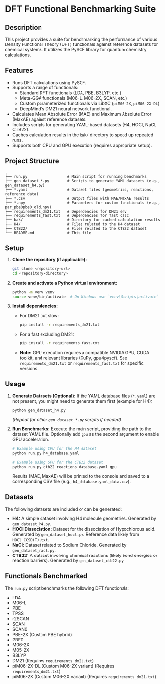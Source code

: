 # DFT Functional Benchmarking Suite

## Description

This project provides a suite for benchmarking the performance of various Density Functional Theory (DFT) functionals against reference datasets for chemical systems. It utilizes the PySCF library for quantum chemistry calculations.

## Features

*   Runs DFT calculations using PySCF.
*   Supports a range of functionals:
    *   Standard DFT functionals (LDA, PBE, B3LYP, etc.)
    *   Meta-GGA functionals (M06-L, M06-2X, SCAN, etc.)
    *   Custom parameterized functionals via LibXC (`piM06-2X`, `piM06-2X-DL`)
    *   DeepMind's DM21 neural network functional.
*   Calculates Mean Absolute Error (MAE) and Maximum Absolute Error (MaxAE) against reference datasets.
*   Includes scripts for generating YAML-based datasets (H4, HOCl, NaCl, CTB22).
*   Caches calculation results in the `bak/` directory to speed up repeated runs.
*   Supports both CPU and GPU execution (requires appropriate setup).

## Project Structure

```
.
├── run.py                  # Main script for running benchmarks
├── gen_dataset_*.py        # Scripts to generate YAML datasets (e.g., gen_dataset_h4.py)
├── *.yaml                  # Dataset files (geometries, reactions, reference data)
├── *.csv                   # Output files with MAE/MaxAE results
├── *.npy                   # Parameters for custom functionals (e.g., par_pbe0pbe0_old.npy)
├── requirements_dm21.txt   # Dependencies for DM21 env
├── requirements_fast.txt   # Dependencies for fast calc
├── bak/                    # Directory for cached calculation results
├── H4/                     # Files related to the H4 dataset
├── CTB22/                  # Files related to the CTB22 dataset
└── README.md               # This file
```

## Setup

1.  **Clone the repository (if applicable):**
    ```bash
    git clone <repository-url>
    cd <repository-directory>
    ```

2.  **Create and activate a Python virtual environment:**
    ```bash
    python -m venv venv
    source venv/bin/activate  # On Windows use `venv\Scripts\activate`
    ```

3.  **Install dependencies:**
    *   For DM21 but slow:
        ```bash
        pip install -r requirements_dm21.txt
        ```
    *   For a fast excluding DM21:
        ```bash
        pip install -r requirements_fast.txt
        ```
    *   **Note:** GPU execution requires a compatible NVIDIA GPU, CUDA toolkit, and relevant libraries (CuPy, gpu4pyscf). See `requirements_dm21.txt` or `requirements_fast.txt` for specific versions.

## Usage

1.  **Generate Datasets (Optional):**
    If the YAML database files (`*.yaml`) are not present, you might need to generate them first (example for H4):
    ```bash
    python gen_dataset_h4.py
    ```
    *(Repeat for other `gen_dataset_*.py` scripts if needed)*

2.  **Run Benchmarks:**
    Execute the main script, providing the path to the dataset YAML file. Optionally add `gpu` as the second argument to enable GPU acceleration.
    ```bash
    # Example using CPU for the H4 dataset
    python run.py h4_database.yaml

    # Example using GPU for the CTB22 dataset
    python run.py ctb22_reactions_database.yaml gpu
    ```
    Results (MAE, MaxAE) will be printed to the console and saved to a corresponding CSV file (e.g., `h4_database.yaml_data.csv`).

## Datasets

The following datasets are included or can be generated:

*   **H4:** A simple dataset involving H4 molecule geometries. Generated by `gen_dataset_h4.py`.
*   **HOCl Dissociation:** Dataset for the dissociation of Hypochlorous acid. Generated by `gen_dataset_hocl.py`. Reference data likely from `HOCl_CCSD(T).txt`.
*   **NaCl:** Dataset related to Sodium Chloride. Generated by `gen_dataset_nacl.py`.
*   **CTB22:** A dataset involving chemical reactions (likely bond energies or reaction barriers). Generated by `gen_dataset_ctb22.py`.

## Functionals Benchmarked

The `run.py` script benchmarks the following DFT functionals:

*   LDA
*   M06-L
*   PBE
*   TPSS
*   r2SCAN
*   SCAN
*   SCAN0
*   PBE-2X (Custom PBE hybrid)
*   PBE0
*   M06-2X
*   M05-2X
*   B3LYP
*   DM21 (Requires `requirements_dm21.txt`)
*   piM06-2X-DL (Custom M06-2X variant) (Requires `requirements_dm21.txt`)
*   piM06-2X (Custom M06-2X variant) (Requires `requirements_dm21.txt`)